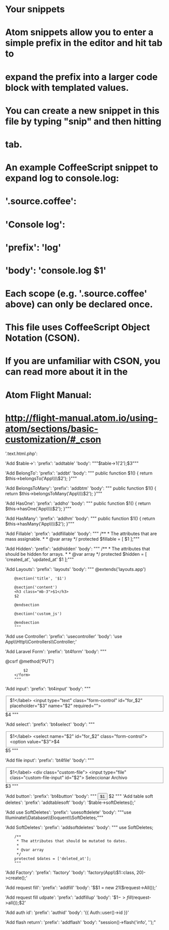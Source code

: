 # Your snippets
#
# Atom snippets allow you to enter a simple prefix in the editor and hit tab to
# expand the prefix into a larger code block with templated values.
#
# You can create a new snippet in this file by typing "snip" and then hitting
# tab.
#
# An example CoffeeScript snippet to expand log to console.log:
#
# '.source.coffee':
#   'Console log':
#     'prefix': 'log'
#     'body': 'console.log $1'
#
# Each scope (e.g. '.source.coffee' above) can only be declared once.
#
# This file uses CoffeeScript Object Notation (CSON).
# If you are unfamiliar with CSON, you can read more about it in the
# Atom Flight Manual:
# http://flight-manual.atom.io/using-atom/sections/basic-customization/#_cson

'.text.html.php':

  'Add $table->':
    'prefix': 'addtable'
    'body': """$table->$1('$2');$3"""


  'Add BelongTo':
    'prefix': 'addbt'
    'body': """
    public function $1() {
        return $this->belongsTo('App\\\\$2');
    }"""

  'Add BelongsToMany':
    'prefix': 'addbtm'
    'body': """
    public function $1() {
        return $this->belongsToMany('App\\\\$2');
    }"""

  'Add HasOne':
    'prefix': 'addho'
    'body': """
    public function $1() {
        return $this->hasOne('App\\\\$2');
    }"""

  'Add HasMany':
    'prefix': 'addhm'
    'body': """
    public function $1() {
        return $this->hasMany('App\\\\$2');
    }"""

  'Add Fillable':
    'prefix': 'addfillable'
    'body': """
        /**
         * The attributes that are mass assignable.
         *
         * @var array
         */
        protected $fillable = [
            $1
        ];"""

  'Add Hidden':
    'prefix': 'addhidden'
    'body': """
        /**
         * The attributes that should be hidden for arrays.
         *
         * @var array
         */
        protected $hidden = [
            'created_at', 'updated_at' $1
        ];"""

  'Add Layouts':
    'prefix': 'layouts'
    'body': """
        @extends('layouts.app')

        @section('title', '$1')

        @section('content')
        <h3 class="mb-3">$1</h3>
        $2

        @endsection

        @section('custom_js')

        @endsection
        """

  'Add use Controller':
    'prefix': 'usecontroller'
    'body': 'use App\\\\Http\\\\Controllers\\\\Controller;'

  'Add Laravel Form':
    'prefix': 'bt4form'
    'body': """
        <form method="POST" class="form-horizontal" action="{{ route(\'$1\') }}">
            @csrf
            @method('PUT')

            $2
        </form>
        """

  'Add input':
    'prefix': 'bt4input'
    'body': """
        <fieldset class="form-group col">
            <label for="for_$2">$1</label>
            <input type="text" class="form-control" id="for_$2" placeholder="$3" name="$2" required="">
        </fieldset>
        $4
        """

  'Add select':
    'prefix': 'bt4select'
    'body': """
        <fieldset class="form-group col">
            <label for="for_$2">$1</label>
            <select name="$2" id="for_$2" class="form-control">
                <option value="$3">$4</option>
            </select>
        </fieldset>
        $5
        """

  'Add file input':
    'prefix': 'bt4file'
    'body': """
        <fieldset class="form-group">
            <label for="for_$2">$1</label>
            <div class="custom-file">
              <input type="file" class="custom-file-input" id="$2">
              <label class="custom-file-label" for="$2">Seleccionar Archivo</label>
            </div>
        </fieldset>
        $3
        """

  'Add button':
    'prefix': 'bt4button'
    'body': """
        <button type="submit" class="btn btn-primary">$1</button>
        $2
        """
  'Add table soft deletes':
    'prefix': 'addtablesoft'
    'body': '$table->softDeletes();'

  'Add use SoftDeletes':
    'prefix': 'usesoftdelete'
    'body': """use Illuminate\\\\Database\\\\Eloquent\\\\SoftDeletes;"""

  'Add SoftDeletes':
    'prefix': 'addsoftdeletes'
    'body': """
        use SoftDeletes;

        /**
         * The attributes that should be mutated to dates.
         *
         * @var array
         */
        protected $dates = ['deleted_at'];
        """

  'Add Factory':
    'prefix': 'factory'
    'body': 'factory(App\\\\$1::class, 20)->create();'

  'Add request fill':
    'prefix': 'addfill'
    'body': '\$$1 = new $2$1(\$request->All());'

  'Add request fill udpate':
    'prefix': 'addfillup'
    'body': '\$$1->fill($request->all());$2'

  'Add auth id':
    'prefix': 'authid'
    'body': '{{ Auth::user()->id }}'

  'Add flash return':
    'prefix': 'addflash'
    'body': "session()->flash('info', '');"
